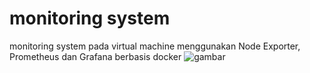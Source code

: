 # monitoring system
monitoring system pada virtual machine menggunakan Node Exporter, Prometheus dan Grafana berbasis docker
![gambar](https://github.com/eprilian/frmn0033/assets/57064161/14c8404f-ad81-43c4-946a-342d9c738308)

